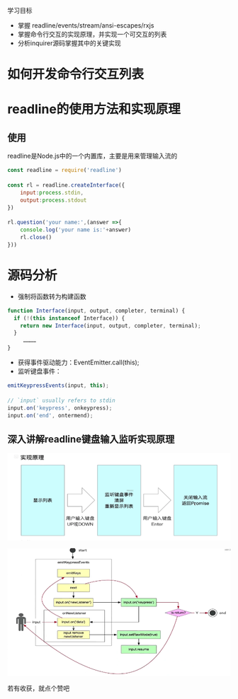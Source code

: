 学习目标

- 掌握 readline/events/stream/ansi-escapes/rxjs
- 掌握命令行交互的实现原理，并实现一个可交互的列表
- 分析inquirer源码掌握其中的关键实现

# 如何开发命令行交互列表

# readline的使用方法和实现原理

## 使用

readline是Node.js中的一个内置库，主要是用来管理输入流的

```javascript
const readline = require('readline')

const rl = readline.createInterface({
    input:process.stdin,
    output:process.stdout
})

rl.question('your name:',(answer =>{
    console.log('your name is:'+answer)
    rl.close()
}))
```

# 源码分析

- 强制将函数转为构建函数

```javascript
function Interface(input, output, completer, terminal) {
  if (!(this instanceof Interface)) {
    return new Interface(input, output, completer, terminal);
  }
     ………… 
}
```

- 获得事件驱动能力：EventEmitter.call(this);
- 监听键盘事件：

```javascript
emitKeypressEvents(input, this);

// `input` usually refers to stdin
input.on('keypress', onkeypress);
input.on('end', ontermend);
```

## 深入讲解readline键盘输入监听实现原理

![img](image/1624608864430-6363c40a-bc2a-4b7b-9124-11a5c3aaf351.png)



![img](image/1624608830281-d334e8ac-2c74-4f64-b8f6-dd0bd1cf767d.png)



若有收获，就点个赞吧